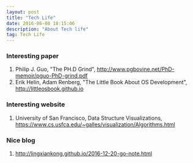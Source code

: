 ```yaml
---
layout: post
title: "Tech Life"
date: 2016-06-08 18:15:06 
description: "About Tech life"
tag: Tech Life
---
```


### Interesting paper
1. Philip J. Guo, "The PH.D Grind", http://www.pgbovine.net/PhD-memoir/pguo-PhD-grind.pdf
2. Erik Helin, Adam Renberg, "The Little Book About OS Development", http://littleosbook.github.io

### Interesting website
1. University of San Francisco, Data Structure Visualizations, https://www.cs.usfca.edu/~galles/visualization/Algorithms.html

### Nice blog
1. http://lingxiankong.github.io/2016-12-20-go-note.html

